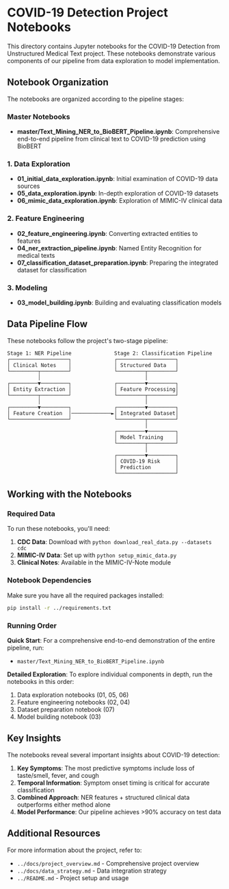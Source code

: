 # COVID-19 Detection Project Notebooks

This directory contains Jupyter notebooks for the COVID-19 Detection from Unstructured Medical Text project. These notebooks demonstrate various components of our pipeline from data exploration to model implementation.

## Notebook Organization

The notebooks are organized according to the pipeline stages:

### Master Notebooks
- **master/Text_Mining_NER_to_BioBERT_Pipeline.ipynb**: Comprehensive end-to-end pipeline from clinical text to COVID-19 prediction using BioBERT

### 1. Data Exploration
- **01_initial_data_exploration.ipynb**: Initial examination of COVID-19 data sources
- **05_data_exploration.ipynb**: In-depth exploration of COVID-19 datasets
- **06_mimic_data_exploration.ipynb**: Exploration of MIMIC-IV clinical data

### 2. Feature Engineering
- **02_feature_engineering.ipynb**: Converting extracted entities to features
- **04_ner_extraction_pipeline.ipynb**: Named Entity Recognition for medical texts
- **07_classification_dataset_preparation.ipynb**: Preparing the integrated dataset for classification

### 3. Modeling
- **03_model_building.ipynb**: Building and evaluating classification models

## Data Pipeline Flow

These notebooks follow the project's two-stage pipeline:

```
Stage 1: NER Pipeline              Stage 2: Classification Pipeline
┌───────────────────┐              ┌───────────────────┐
│ Clinical Notes    │              │ Structured Data   │
└─────────┬─────────┘              └─────────┬─────────┘
          │                                  │
┌─────────▼─────────┐              ┌─────────▼─────────┐
│ Entity Extraction │              │ Feature Processing│
└─────────┬─────────┘              └─────────┬─────────┘
          │                                  │
┌─────────▼─────────┐              ┌─────────▼─────────┐
│ Feature Creation  │─────────────►│ Integrated Dataset│
└───────────────────┘              └─────────┬─────────┘
                                             │
                                   ┌─────────▼─────────┐
                                   │ Model Training    │
                                   └─────────┬─────────┘
                                             │
                                   ┌─────────▼─────────┐
                                   │ COVID-19 Risk     │
                                   │ Prediction        │
                                   └───────────────────┘
```

## Working with the Notebooks

### Required Data

To run these notebooks, you'll need:

1. **CDC Data**: Download with `python download_real_data.py --datasets cdc`
2. **MIMIC-IV Data**: Set up with `python setup_mimic_data.py` 
3. **Clinical Notes**: Available in the MIMIC-IV-Note module

### Notebook Dependencies

Make sure you have all the required packages installed:
```bash
pip install -r ../requirements.txt
```

### Running Order

**Quick Start**: For a comprehensive end-to-end demonstration of the entire pipeline, run:
- `master/Text_Mining_NER_to_BioBERT_Pipeline.ipynb`

**Detailed Exploration**: To explore individual components in depth, run the notebooks in this order:
1. Data exploration notebooks (01, 05, 06)
2. Feature engineering notebooks (02, 04)
3. Dataset preparation notebook (07)
4. Model building notebook (03)

## Key Insights

The notebooks reveal several important insights about COVID-19 detection:

1. **Key Symptoms**: The most predictive symptoms include loss of taste/smell, fever, and cough
2. **Temporal Information**: Symptom onset timing is critical for accurate classification
3. **Combined Approach**: NER features + structured clinical data outperforms either method alone
4. **Model Performance**: Our pipeline achieves >90% accuracy on test data

## Additional Resources

For more information about the project, refer to:
- `../docs/project_overview.md` - Comprehensive project overview
- `../docs/data_strategy.md` - Data integration strategy
- `../README.md` - Project setup and usage